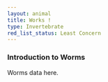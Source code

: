 ```yaml
---
layout: animal
title: Works !
type: Invertebrate
red_list_status: Least Concern
---
```


### Introduction to Worms

Worms data here.